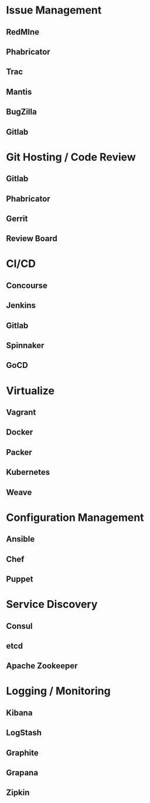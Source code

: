# Issue Management
## RedMIne
## Phabricator
## Trac
## Mantis
## BugZilla
## Gitlab

# Git Hosting / Code Review
## Gitlab
## Phabricator
## Gerrit
## Review Board

# CI/CD
## Concourse
## Jenkins
## Gitlab
## Spinnaker
## GoCD

# Virtualize
## Vagrant
## Docker
## Packer
## Kubernetes
## Weave

# Configuration Management
## Ansible
## Chef
## Puppet

# Service Discovery
## Consul
## etcd
## Apache Zookeeper

# Logging / Monitoring
## Kibana
## LogStash
## Graphite
## Grapana
## Zipkin
